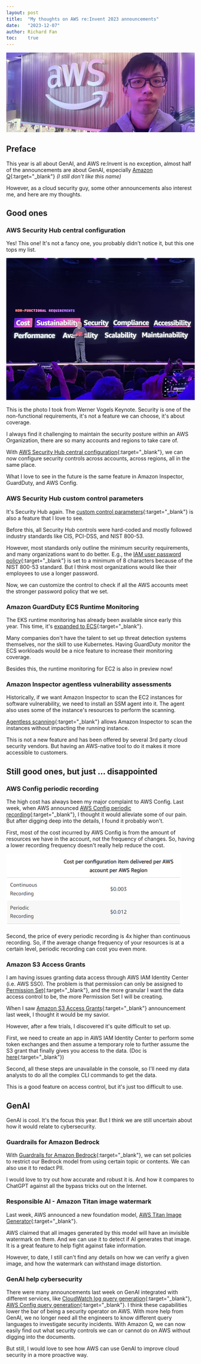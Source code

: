 ```yaml
---
layout: post
title:  "My thoughts on AWS re:Invent 2023 announcements"
date:   "2023-12-07"
author: Richard Fan
toc:    true
---
```


![Cover Photo](/assets/images/4f85ce7b-f188-4bbf-a274-69a75d35619a.webp)

## Preface

This year is all about GenAI, and AWS re:Invent is no exception, almost half of the announcements are about GenAI, especially [Amazon Q](https://aws.amazon.com/blogs/aws/introducing-amazon-q-a-new-generative-ai-powered-assistant-preview/){:target="_blank"} _(I still don't like this name)_

However, as a cloud security guy, some other announcements also interest me, and here are my thoughts.

## Good ones

### AWS Security Hub central configuration

Yes! This one! It's not a fancy one, you probably didn't notice it, but this one tops my list.

![Werner Vogels Keynote - Non-functional Requirements](/assets/images/e237ddba-323a-45e3-820d-5f6f70345e66.jpg)

This is the photo I took from Werner Vogels Keynote. Security is one of the non-functional requirements, it's not a feature we can choose, it's about coverage.

I always find it challenging to maintain the security posture within an AWS Organization, there are so many accounts and regions to take care of.

With [AWS Security Hub central configuration](https://aws.amazon.com/blogs/security/introducing-new-central-configuration-capabilities-in-aws-security-hub/){:target="_blank"}, we can now configure security controls across accounts, across regions, all in the same place.

What I love to see in the future is the same feature in Amazon Inspector, GuardDuty, and AWS Config.

### AWS Security Hub custom control parameters

It's Security Hub again. The [custom control parameters](https://aws.amazon.com/about-aws/whats-new/2023/11/customize-security-controls-aws-security-hub/){:target="_blank"} is also a feature that I love to see.

Before this, all Security Hub controls were hard-coded and mostly followed industry standards like CIS, PCI-DSS, and NIST 800-53. 

However, most standards only outline the minimum security requirements, and many organizations want to do better. E.g., the [IAM user password policy](https://docs.aws.amazon.com/securityhub/latest/userguide/iam-controls.html#iam-7){:target="_blank"} is set to a minimum of 8 characters because of the NIST 800-53 standard. But I think most organizations would like their employees to use a longer password.

Now, we can customize the control to check if all the AWS accounts meet the stronger password policy that we set.

### Amazon GuardDuty ECS Runtime Monitoring

The EKS runtime monitoring has already been available since early this year. This time, it's [expanded to ECS](https://aws.amazon.com/blogs/aws/introducing-amazon-guardduty-ecs-runtime-monitoring-including-aws-fargate/){:target="_blank"}.

Many companies don't have the talent to set up threat detection systems themselves, nor the skill to use Kubernetes. Having GuardDuty monitor the ECS workloads would be a nice feature to increase their monitoring coverage.

Besides this, the runtime monitoring for EC2 is also in preview now!

### Amazon Inspector agentless vulnerability assessments

Historically, if we want Amazon Inspector to scan the EC2 instances for software vulnerability, we need to install an SSM agent into it. The agent also uses some of the instance's resources to perform the scanning.

[Agentless scanning](https://aws.amazon.com/about-aws/whats-new/2023/11/amazon-inspector-agentless-assessments-ec2-preview/){:target="_blank"} allows Amazon Inspector to scan the instances without impacting the running instance.

This is not a new feature and has been offered by several 3rd party cloud security vendors. But having an AWS-native tool to do it makes it more accessible to customers.

## Still good ones, but just ... disappointed

### AWS Config periodic recording

The high cost has always been my major complaint to AWS Config. Last week, when AWS announced [AWS Config periodic recording](https://aws.amazon.com/about-aws/whats-new/2023/11/aws-config-periodic-recording/){:target="_blank"}, I thought it would alleviate some of our pain. But after digging deep into the details, I found it probably won't.

First, most of the cost incurred by AWS Config is from the amount of resources we have in the account, not the frequency of changes. So, having a lower recording frequency doesn't really help reduce the cost.


![AWS Config recording price](/assets/images/07469ab4-e76a-4fec-9f4c-b7f8cf299268.png)

Second, the price of every periodic recording is 4x higher than continuous recording. So, if the average change frequency of your resources is at a certain level, periodic recording can cost you even more.

### Amazon S3 Access Grants

I am having issues granting data access through AWS IAM Identity Center (i.e. AWS SSO). The problem is that permission can only be assigned to [Permission Set](https://docs.aws.amazon.com/singlesignon/latest/userguide/permissionsetsconcept.html){:target="_blank"}, and the more granular I want the data access control to be, the more Permission Set I will be creating.

When I saw [Amazon S3 Access Grants](https://aws.amazon.com/blogs/storage/scaling-data-access-with-amazon-s3-access-grants/){:target="_blank"} announcement last week, I thought it would be my savior.

However, after a few trials, I discovered it's quite difficult to set up.

First, we need to create an app in AWS IAM Identity Center to perform some token exchanges and then assume a temporary role to further assume the S3 grant that finally gives you access to the data. (Doc is [here](https://docs.aws.amazon.com/AmazonS3/latest/userguide/access-grants-directory-ids.html){:target="_blank"})

Second, all these steps are unavailable in the console, so I'll need my data analysts to do all the complex CLI commands to get the data.

This is a good feature on access control, but it's just too difficult to use.

## GenAI

GenAI is cool. It's the focus this year. But I think we are still uncertain about how it would relate to cybersecurity.

### Guardrails for Amazon Bedrock

With [Guardrails for Amazon Bedrock](https://aws.amazon.com/blogs/aws/guardrails-for-amazon-bedrock-helps-implement-safeguards-customized-to-your-use-cases-and-responsible-ai-policies-preview/){:target="_blank"}, we can set policies to restrict our Bedrock model from using certain topic or contents. We can also use it to redact PII.

I would love to try out how accurate and robust it is. And how it compares to ChatGPT against all the bypass tricks out on the Internet.

### Responsible AI - Amazon Titan image watermark

Last week, AWS announced a new foundation model, [AWS Titan Image Generator](https://aws.amazon.com/blogs/aws/amazon-titan-image-generator-multimodal-embeddings-and-text-models-are-now-available-in-amazon-bedrock/){:target="_blank"}.

AWS claimed that all images generated by this model will have an invisible watermark on them. And we can use it to detect if AI generates that image. It is a great feature to help fight against fake information.

However, to date, I still can't find any details on how we can verify a given image, and how the watermark can withstand image distortion.

### GenAI help cybersecurity

There were many announcements last week on GenAI integrated with different services, like [CloudWatch log query generation](https://aws.amazon.com/about-aws/whats-new/2023/11/amazon-cloudwatch-ai-powered-natural-language-query-generation-preview/){:target="_blank"}, [AWS Config query generation](https://aws.amazon.com/about-aws/whats-new/2023/11/aws-config-generative-ai-powered-natural-language-querying-preview/){:target="_blank"}. I think these capabilities lower the bar of being a security operator on AWS. With more help from GenAI, we no longer need all the engineers to know different query languages to investigate security incidents. With Amazon Q, we can now easily find out what security controls we can or cannot do on AWS without digging into the documents.

But still, I would love to see how AWS can use GenAI to improve cloud security in a more proactive way.
